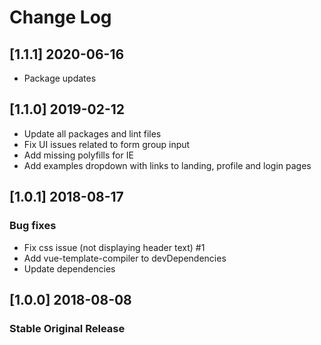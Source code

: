 # Change Log

## [1.1.1] 2020-06-16
- Package updates

## [1.1.0] 2019-02-12
- Update all packages and lint files
- Fix UI issues related to form group input
- Add missing polyfills for IE
- Add examples dropdown with links to landing, profile and login pages

## [1.0.1] 2018-08-17

### Bug fixes
- Fix css issue (not displaying header text) #1
- Add vue-template-compiler to devDependencies
- Update dependencies

## [1.0.0] 2018-08-08
### Stable Original Release
